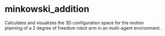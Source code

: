 # minkowski_addition
Calculates and visualizes the 3D configuration space for the motion planning of a 2 degree of freedom robot arm in an multi-agent environment. 

